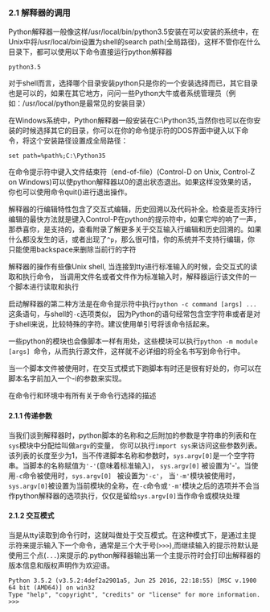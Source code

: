 ### 2.1 解释器的调用

Python解释器一般像这样/usr/local/bin/python3.5安装在可以安装的系统中，在Unix中将/usr/local/bin设置为shell的search path(全局路径)，这样不管你在什么目录下，都可以使用以下命令直接运行python解释器
```
python3.5
```
对于shell而言，选择哪个目录安装python只是你的一个安装选择而已，其它目录也是可以的，如果在其它地方，问问一些Python大牛或者系统管理员（例如：/usr/local/python是最常见的安装目录）

在Windows系统中，Python解释器一般安装在C:\Python35,当然你也可以在你安装的时候选择其它的目录，你可以在你的命令提示符的DOS界面中键入以下命令，将这个安装路径设置成全局路径：
```
set path=%path%;C:\Python35
```
在命令提示符中键入文件结束符（end-of-file）(Control-D on Unix, Control-Z on Windows)可以使python解释器以0的退出状态退出。如果这样没效果的话，你也可以使用命令quit()进行退出操作。

解释器的行编辑特性包含了交互式编辑，历史回溯以及代码补全。检查是否支持行编辑的最快方法就是键入Control-P在python的提示符中，如果它哔的响了一声，那恭喜你，是支持的，查看附录了解更多关于交互输入行编辑和历史回溯的。如果什么都没发生的话，或者出现了```^p```，那么很可惜，你的系统并不支持行编辑，你只能使用backspace来删除当前行的字符

解释器的操作有些像Unix shell, 当连接到tty进行标准输入的时候，会交互式的读取和执行命令， 当调用文件名或者文件作为标准输入时，解释器运行该文件的一个脚本进行读取和执行

启动解释器的第二种方法是在命令提示符中执行```python -c command [args] ...```这条语句，与shell的```-c```选项类似， 因为Python的语句经常包含空字符串或者是对于shell来说，比较特殊的字符。建议使用单引号将该命令括起来。

一些python的模块也会像脚本一样有用处，这些模块可以执行```python -m module [args] ```命令，从而执行源文件，这样就不必详细的将全名书写到命令行中。

当一个脚本文件被使用时，在交互式模式下跑脚本有时还是很有好处的，你可以在脚本名字前加入一个-i的参数来实现。

在命令行和环境中有所有关于命令行选择的描述

#### 2.1.1 传递参数
当我们谈到解释器时，python脚本的名称和之后附加的参数是字符串的列表和在```sys```模块中分配给叫做```argv```的变量， 你可以执行```import sys```来访问这些参数列表。该列表的长度至少为1，当不传递脚本名称和参数时，```sys.argv[0]```是一个空字符串。当脚本的名称赋值为```'-'```(意味着标准输入)， ```sys.argv[0]``` 被设置为'-'。当使用```-c```命令被使用时，```sys.argv[0] ``` 被设置为```'-c'```， 当```'-m'```模块被使用时，```sys.argv[0]```被设置为当前模块的全称，在```-c```命令或```'-m'```模块之后的选项并不会当作python解释器的选项执行，仅仅是留给```sys.argv[0]```当作命令或模块处理

#### 2.1.2 交互模式
当是从tty读取到命令行时，这就叫做处于交互模式。在这种模式下，是通过主提示符来提示输入下一个命令，通常是三个大于号(```>>>```),而继续输入的提示符默认是使用三个点(```...```)来提示的.python解释器输出第一个主提示符时会打印出解释器的版本信息和版权声明作为欢迎语。
```
Python 3.5.2 (v3.5.2:4def2a2901a5, Jun 25 2016, 22:18:55) [MSC v.1900 64 bit (AMD64)] on win32
Type "help", "copyright", "credits" or "license" for more information.
>>>
```
